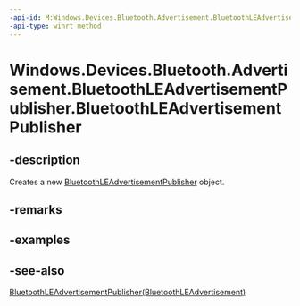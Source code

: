 ```yaml
---
-api-id: M:Windows.Devices.Bluetooth.Advertisement.BluetoothLEAdvertisementPublisher.#ctor
-api-type: winrt method
---
```


<!-- Method syntax
public BluetoothLEAdvertisementPublisher()
-->

# Windows.Devices.Bluetooth.Advertisement.BluetoothLEAdvertisementPublisher.BluetoothLEAdvertisementPublisher

## -description
Creates a new [BluetoothLEAdvertisementPublisher](bluetoothleadvertisementpublisher.md) object.

## -remarks

## -examples

## -see-also
[BluetoothLEAdvertisementPublisher(BluetoothLEAdvertisement)](bluetoothleadvertisementpublisher_bluetoothleadvertisementpublisher_1239156254.md)